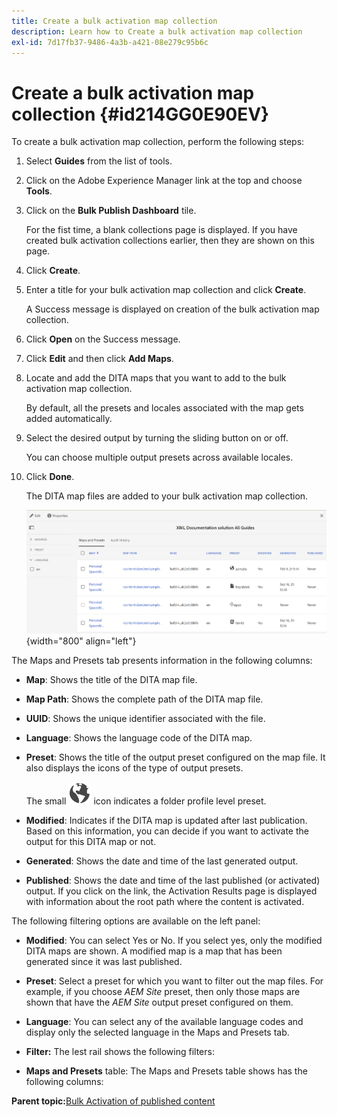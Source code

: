 ```yaml
---
title: Create a bulk activation map collection
description: Learn how to Create a bulk activation map collection
exl-id: 7d17fb37-9486-4a3b-a421-08e279c95b6c
---
```

# Create a bulk activation map collection {#id214GG0E90EV}

To create a bulk activation map collection, perform the following steps:

1.  Select **Guides** from the list of tools.

1.  Click on the Adobe Experience Manager link at the top and choose **Tools**.

1.  Click on the **Bulk Publish Dashboard** tile.

    For the fist time, a blank collections page is displayed. If you have created bulk activation collections earlier, then they are shown on this page.

1.  Click **Create**.

1.  Enter a title for your bulk activation map collection and click **Create**.

    A Success message is displayed on creation of the bulk activation map collection.

1.  Click **Open** on the Success message.

1.  Click **Edit** and then click **Add Maps**.

1.  Locate and add the DITA maps that you want to add to the bulk activation map collection.

    By default, all the presets and locales associated with the map gets added automatically.

1.  Select the desired output by turning the sliding button on or off.

     You can choose multiple output presets across available locales.

1. Click **Done**.

    The DITA map files are added to your bulk activation map collection.

    ![](images/bulk-activation-collection-created.png){width="800" align="left"}


The Maps and Presets tab presents information in the following columns:

-   **Map**: Shows the title of the DITA map file.
-   **Map Path**: Shows the complete path of the DITA map file.

-   **UUID**: Shows the unique identifier associated with the file.

-   **Language**: Shows the language code of the DITA map.
-   **Preset**: Shows the title of the output preset configured on the map file. It also displays the icons of the type of output presets. 

    The small ![](images/global-preset-icon.svg) icon indicates a folder profile level preset.
-   **Modified**: Indicates if the DITA map is updated after last publication. Based on this information, you can decide if you want to activate the output for this DITA map or not.
-   **Generated**: Shows the date and time of the last generated output.
-   **Published**: Shows the date and time of the last published \(or activated\) output. If you click on the link, the Activation Results page is displayed with information about the root path where the content is activated.


The following filtering options are available on the left panel:

-   **Modified**: You can select Yes or No. If you select yes, only the modified DITA maps are shown. A modified map is a map that has been generated since it was last published.
-   **Preset**: Select a preset for which you want to filter out the map files. For example, if you choose *AEM Site* preset, then only those maps are shown that have the *AEM Site* output preset configured on them.
-   **Language**: You can select any of the available language codes and display only the selected language in the Maps and Presets tab.

-   **Filter:** The lest rail shows the following filters:
-   **Maps and Presets** table: The Maps and Presets table shows has the following columns:

**Parent topic:**[Bulk Activation of published content](conf-bulk-activation.md)
